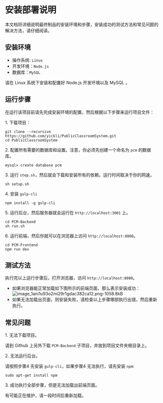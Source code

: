 ﻿# 安装部署说明

本文档将详细说明最终制品的安装环境和步骤，安装成功的测试方法和常见问题的解决方法，请仔细阅读。

## 安装环境
- 操作系统: `Linux`
- 开发环境：`Node.js`
- 数据库：`MySQL`

请在 Linux 系统下安装和配置好 Node.js 开发环境以及 MySQL 。

## 运行步骤
在运行该项目前请先完成安装环境的配置，然后根据以下步骤来运行项目文件：

1\. 下载项目：

```shell
git clone --recursive https://github.com/yickli/PublicClassroomSystem.git
cd PublicClassroomSystem
```
2\. 配置所有需要的数据库和设置。注意，你必须先创建一个命名为 `pcm` 的数据库。

```shell
mysql> create database pcm
```
3\. 运行 `step.sh`，然后就会下载和安装所有的依赖。运行时间取决于你的网速。

```shell
sh setup.sh
```
4\. 安装 `gulp-cli`

```shell
npm install -g gulp-cli
```
5\. 运行后台，然后服务器就会运行在 `http://localhost:3001` 上。

```shell
cd PCM-Backend
sh run.sh
```
6\. 运行前端，然后你就可以在浏览器上访问 `http://localhost:8080`。

```shell
cd PCM-Frontend
npm run dev
```
## 测试方法
执行完以上运行步骤后，打开浏览器，访问 `http://localhost:8080`。

- 如果浏览器能正常加载如下图所示的前端页面，那么表示安装成功：
![image_1ani1u93o2mi29r1gdac382ca12.png-1058.8kB][1]
- 如果无法加载出页面，则安装失败，请检查以上步骤哪部执行出错，然后重新执行。

## 常见问题

1\. 无法下载项目。

请到 Github 上另外下载 `PCM-Backend` 子项目，并放到项目文件夹根目录上。

2\. 无法运行后台。

请按照步骤4 先安装 `gulp-cli`，如果步骤4 无法执行，请先安装 `npm`:
  
```shell
sudo apt-get install npm
```
3\. 成功执行全部步骤，但是无法加载出前端页面。

有可能正在维护，请一段时间后重新加载。

  [1]: http://static.zybuluo.com/YJ-Lin/gisvksf2izq0cldeiju4u0q5/image_1ani1u93o2mi29r1gdac382ca12.png
